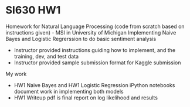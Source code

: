 # SI630 HW1
Homework for Natural Language Processing (code from scratch based on instructions given) - MSI in University of Michigan
Implementing Naive Bayes and Logistic Regrerssion to do basic sentiment analysis

- Instructor provided instructions guiding how to implement, and the training, dev, and test data
- Instructor provided sample submission format for Kaggle submission

My work
- HW1 Naive Bayes and HW1 Logistic Regression iPython notebooks document work in implementing both models
- HW1 Writeup pdf is final report on log likelihood and results
